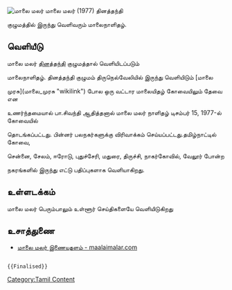 ![மாலை மலர்](Maalaimalar.jpg "மாலை மலர்") மாலை மலர் (1977) தினத்தந்தி
குழுமத்தில் இருந்து வெளிவரும் மாலைநாளிதழ்.

## வெளியீடு

மாலை மலர் [தினத்தந்தி](தினத்தந்தி "wikilink") குழுமத்தால் வெளியிடப்படும்
மாலைநாளிதழ். தினத்தந்தி குழுமம் திருநெல்வேலியில் இருந்து வெளியிடும் [மாலை
முரசு](மாலை_முரசு "wikilink") போல ஒரு வட்டார மாலையிதழ் கோவையிலும் தேவை என
உணர்ந்தமையால் பா.சிவந்தி ஆதித்தனால் மாலை மலர் நாளிதழ் டிசம்பர் 15, 1977-ல் கோவையில்
தொடங்கப்பட்டது. பின்னர் பலநகர்களுக்கு விரிவாக்கம் செய்யப்பட்டது.தமிழ்நாட்டில் கோவை,
சென்னை, சேலம், ஈரோடு, புதுச்சேரி, மதுரை, திருச்சி, நாகர்கோவில், வேலூர் போன்ற
நகரங்களில் இருந்து எட்டு பதிப்புகளாக வெளியாகிறது.

## உள்ளடக்கம்

மாலை மலர் பெரும்பாலும் உள்ளூர் செய்திகளையே வெளியிடுகிறது

## உசாத்துணை

-   [மாலை மலர் இணையதளம் - maalaimalar.com](https://www.maalaimalar.com/)

```{=mediawiki}
{{Finalised}}
```
[Category:Tamil Content](Category:Tamil_Content "wikilink")
